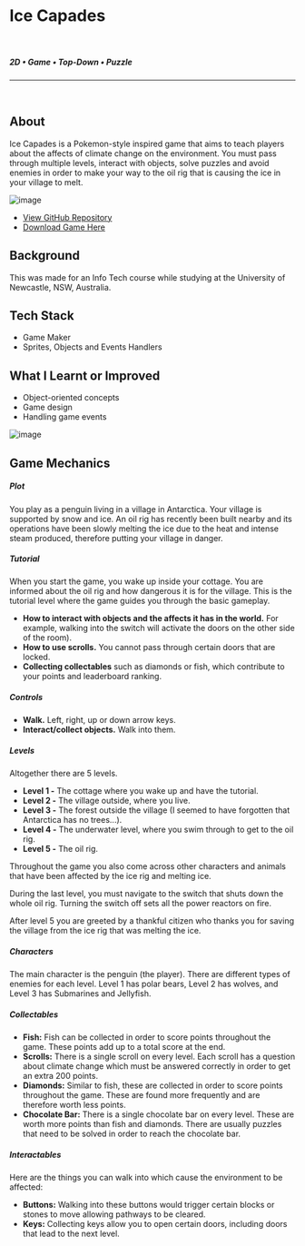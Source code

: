 <!--- ----------------- -->
# Ice Capades
<br>

##### 2D • Game • Top-Down • Puzzle
<hr>
<br>
<div class="article">
<!--- ----------------- -->

## **About**

<div class="pb-3"></div>

Ice Capades is a Pokemon-style inspired game that aims to teach players about the affects of climate change on the environment. You must pass through multiple levels, 
interact with objects, solve puzzles and avoid enemies in order to make your way to the oil rig that is causing the ice in your village to melt.

<!-- ----------- Image ----------- -->   
<div class="image-container">
  <img src="./assets/portfolio/images/iceCapades/1.PNG" loading="lazy" alt="image" class="image-75"/> 
</div>
<!-- ----------------------------- -->

<div class="pb-3"></div>

* <a class="cyanLink" href="https://github.com/vondreii/ice-capades">View GitHub Repository</a>
* <a class="cyanLink" href="./assets/portfolio/downloads/IceCapades.zip">Download Game Here</a>

<div class="pb-3"></div>

## **Background**

<div class="pb-3"></div>

This was made for an Info Tech course while studying at the University of Newcastle, NSW, Australia.

<div class="pb-3"></div>

## **Tech Stack**

<div class="pb-3"></div>

* Game Maker
* Sprites, Objects and Events Handlers

<div class="pb-3"></div>

## **What I Learnt or Improved**

<div class="pb-3"></div>

* Object-oriented concepts
* Game design
* Handling game events

<!-- ----------- Image ----------- -->   
<div class="image-container">
  <img src="./assets/portfolio/images/iceCapades/header.PNG" loading="lazy" alt="image" class="image-50"/> 
</div>
<!-- ----------------------------- -->

<div class="pb-3"></div>

## **Game Mechanics**

<div class="pb-3"></div>

##### **Plot**

<div class="pb-3"></div>

You play as a penguin living in a village in Antarctica. Your village is supported by snow and ice. An oil rig has recently been 
built nearby and its operations have been slowly melting the ice due to the heat and intense steam produced, therefore putting your village in danger.

<div class="pb-3"></div>

##### **Tutorial**

<div class="pb-3"></div>

When you start the game, you wake up inside your cottage. You are informed about the oil rig and how dangerous it is for the village. 
This is the tutorial level where the game guides you through the basic gameplay.

<div class="pb-3"></div>

* **How to interact with objects and the affects it has in the world.** For example, walking into the switch will activate the doors on the other side of the room).
* **How to use scrolls.** You cannot pass through certain doors that are locked.
* **Collecting collectables** such as diamonds or fish, which contribute to your points and leaderboard ranking.

<div class="pb-3"></div>

##### **Controls**

<div class="pb-3"></div>

* **Walk.** Left, right, up or down arrow keys.
* **Interact/collect objects.** Walk into them.

<div class="pb-3"></div>

##### **Levels**

<div class="pb-3"></div>

Altogether there are 5 levels.

<div class="pb-3"></div>

* **Level 1 -** The cottage where you wake up and have the tutorial.
* **Level 2 -** The village outside, where you live.
* **Level 3 -** The forest outside the village (I seemed to have forgotten that Antarctica has no trees...).
* **Level 4 -** The underwater level, where you swim through to get to the oil rig.
* **Level 5 -** The oil rig.

<div class="pb-3"></div>

Throughout the game you also come across other characters and animals that have been affected by the ice rig and melting ice.

<div class="pb-3"></div>

During the last level, you must navigate to the switch that shuts down the whole oil rig. Turning the switch off sets all the power reactors on fire.

<div class="pb-3"></div>

After level 5 you are greeted by a thankful citizen who thanks you for saving the village from the ice rig that was melting the ice.

<div class="pb-3"></div>

##### **Characters**

<div class="pb-3"></div>

The main character is the penguin (the player). There are different types of enemies for each level. Level 1 has polar bears, Level 2 has wolves, and Level 3 has Submarines and Jellyfish.

<div class="pb-3"></div>

##### **Collectables**

<div class="pb-3"></div>

* **Fish:** Fish can be collected in order to score points throughout the game. These points add up to a total score at the end.
* **Scrolls:** There is a single scroll on every level. Each scroll has a question about climate change which must be answered correctly in order to get an extra 200 points.
* **Diamonds:** Similar to fish, these are collected in order to score points throughout the game. These are found more frequently and are therefore worth less points.
* **Chocolate Bar:** There is a single chocolate bar on every level. These are worth more points than fish and diamonds. There are usually puzzles that need to be solved in order to reach the chocolate bar.

<div class="pb-3"></div>

##### **Interactables**

<div class="pb-3"></div>

Here are the things you can walk into which cause the environment to be affected:

<div class="pb-3"></div>

* **Buttons:** Walking into these buttons would trigger certain blocks or stones to move allowing pathways to be cleared.
* **Keys:** Collecting keys allow you to open certain doors, including doors that lead to the next level.

<div class="pb-3"></div>

<!--- ----------------- -->
</div>